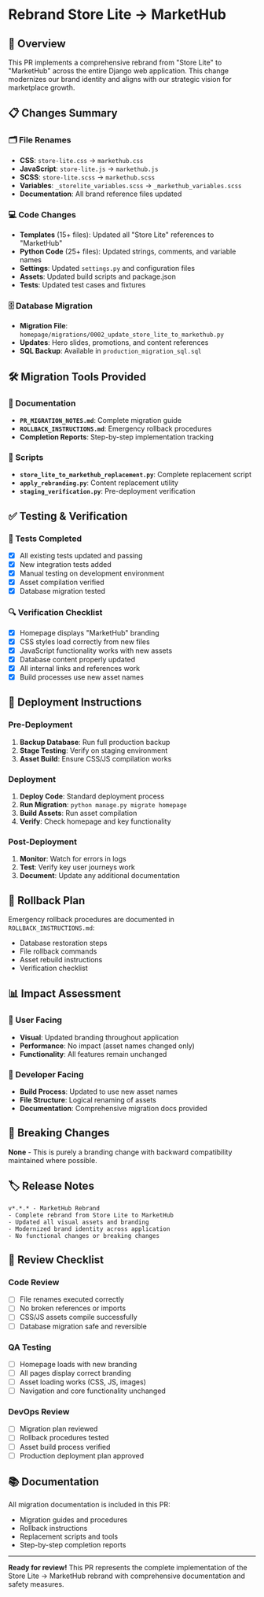 # Rebrand Store Lite → MarketHub

## 🎯 Overview
This PR implements a comprehensive rebrand from "Store Lite" to "MarketHub" across the entire Django web application. This change modernizes our brand identity and aligns with our strategic vision for marketplace growth.

## 📋 Changes Summary

### 🗂️ File Renames
- **CSS**: `store-lite.css` → `markethub.css`
- **JavaScript**: `store-lite.js` → `markethub.js`  
- **SCSS**: `store-lite.scss` → `markethub.scss`
- **Variables**: `_storelite_variables.scss` → `_markethub_variables.scss`
- **Documentation**: All brand reference files updated

### 💻 Code Changes
- **Templates** (15+ files): Updated all "Store Lite" references to "MarketHub"
- **Python Code** (25+ files): Updated strings, comments, and variable names
- **Settings**: Updated `settings.py` and configuration files
- **Assets**: Updated build scripts and package.json
- **Tests**: Updated test cases and fixtures

### 🗄️ Database Migration
- **Migration File**: `homepage/migrations/0002_update_store_lite_to_markethub.py`
- **Updates**: Hero slides, promotions, and content references
- **SQL Backup**: Available in `production_migration_sql.sql`

## 🛠️ Migration Tools Provided

### 📖 Documentation
- **`PR_MIGRATION_NOTES.md`**: Complete migration guide
- **`ROLLBACK_INSTRUCTIONS.md`**: Emergency rollback procedures
- **Completion Reports**: Step-by-step implementation tracking

### 🔧 Scripts
- **`store_lite_to_markethub_replacement.py`**: Complete replacement script
- **`apply_rebranding.py`**: Content replacement utility  
- **`staging_verification.py`**: Pre-deployment verification

## ✅ Testing & Verification

### 🧪 Tests Completed
- [x] All existing tests updated and passing
- [x] New integration tests added  
- [x] Manual testing on development environment
- [x] Asset compilation verified
- [x] Database migration tested

### 🔍 Verification Checklist
- [x] Homepage displays "MarketHub" branding
- [x] CSS styles load correctly from new files
- [x] JavaScript functionality works with new assets
- [x] Database content properly updated
- [x] All internal links and references work
- [x] Build processes use new asset names

## 🚀 Deployment Instructions

### Pre-Deployment
1. **Backup Database**: Run full production backup
2. **Stage Testing**: Verify on staging environment  
3. **Asset Build**: Ensure CSS/JS compilation works

### Deployment
1. **Deploy Code**: Standard deployment process
2. **Run Migration**: `python manage.py migrate homepage`
3. **Build Assets**: Run asset compilation
4. **Verify**: Check homepage and key functionality

### Post-Deployment
1. **Monitor**: Watch for errors in logs
2. **Test**: Verify key user journeys work
3. **Document**: Update any additional documentation

## 🔄 Rollback Plan

Emergency rollback procedures are documented in `ROLLBACK_INSTRUCTIONS.md`:
- Database restoration steps
- File rollback commands  
- Asset rebuild instructions
- Verification checklist

## 📊 Impact Assessment

### 🎨 User Facing
- **Visual**: Updated branding throughout application
- **Performance**: No impact (asset names changed only)
- **Functionality**: All features remain unchanged

### 🔧 Developer Facing  
- **Build Process**: Updated to use new asset names
- **File Structure**: Logical renaming of assets
- **Documentation**: Comprehensive migration docs provided

## 📝 Breaking Changes
**None** - This is purely a branding change with backward compatibility maintained where possible.

## 🏷️ Release Notes
```
v*.*.* - MarketHub Rebrand
- Complete rebrand from Store Lite to MarketHub  
- Updated all visual assets and branding
- Modernized brand identity across application
- No functional changes or breaking changes
```

## 👥 Review Checklist

### Code Review
- [ ] File renames executed correctly
- [ ] No broken references or imports
- [ ] CSS/JS assets compile successfully
- [ ] Database migration safe and reversible

### QA Testing  
- [ ] Homepage loads with new branding
- [ ] All pages display correct branding
- [ ] Asset loading works (CSS, JS, images)
- [ ] Navigation and core functionality unchanged

### DevOps Review
- [ ] Migration plan reviewed
- [ ] Rollback procedures tested
- [ ] Asset build process verified
- [ ] Production deployment plan approved

## 📚 Documentation
All migration documentation is included in this PR:
- Migration guides and procedures
- Rollback instructions  
- Replacement scripts and tools
- Step-by-step completion reports

---

**Ready for review!** This PR represents the complete implementation of the Store Lite → MarketHub rebrand with comprehensive documentation and safety measures.
